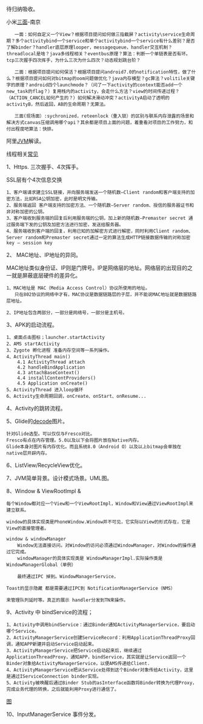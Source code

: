 待归纳吸收。



小米[三面](https://www.kanzhun.com/gsmsh11204616.html)-南京

       
       一面：如何自定义一个View？根据项目提问如何做三指截屏？activity\service生命周期？多个activitybind一个service和单个activitybind一个service有什么差别？是否了解binder？handler底层原理looper，messagequeue，handler交互机制？threadlocal是啥？java多线程相关？eventbus原理？算法：判断一个单链表是否有环。tcp三次握手四次挥手，为什么三次为什么四次？动态规划跳台阶？
       
       二面：根据项目提问如何保活？根据项目提问android7.0的notification特性，做了什么？根据项目提问如何对bitmap的oom问题做优化？java内存模型？gc算法？volitile关键字的原理？android四个launchmode？（问了一下activity的context能否add一个new_task的flag？）复用栈内的activity，会走什么方法？view的时间传递过程？（ACTION_CANCEL如何产生的？）如何解决滑动冲突？activityA启动了透明的activityB，然后返回，AB的生命周期？无算法。
       
       三面(现场面）:sychronized，reteenlock（重入锁）的区别与联系内存泄露的场景和解决方式canvas压缩调用哪个api？其余都是项目上面的问题，着重看对项目的工作努力，和付出程度吧算法：快排。
       
       
阿里[JVM](https://www.jianshu.com/p/bc6d1770d92c)解读。
   
   
线程相关[常见](https://img2018.cnblogs.com/blog/1843904/201911/1843904-20191107222445112-1548534426.jpg)



1、Https. 三次握手、4次挥手。

SSL层有个4次信息交换

    1、客户端请求建立SSL链接，并向服务端发送一个随机数–Client random和客户端支持的加密方法，比如RSA公钥加密，此时是明文传输。
    2、服务端返回 客户端支持的加密方法、一个随机数–Server random、授信的服务器证书和非对称加密的公钥。
    3、客户端收到服务端的回复后利用服务端的公钥，加上新的随机数–Premaster secret 通过服务端下发的公钥及加密方法进行加密，发送给服务器。
    4、服务端收到客户端的回复，利用已知的加解密方式进行解密，同时利用Client random、Server random和Premaster secret通过一定的算法生成HTTP链接数据传输的对称加密key – session key

2、 MAC地址、IP地址的异同。

MAC地址类似身份证、IP则是门牌号。IP是网络层的地址。网络层的出现目的之一就是屏蔽底层硬件的差异化。


    1、MAC地址是 MAC（Media Access Control）协议所使用的地址。
       只在802协议的网络中才有，MAC协议是数据链路层的子层，并不能说MAC地址就是数据链路层地址。
       
    2、IP地址包含两部分，一部分是网络号，一部分是主机号。
    
3、APK的启动流程。
    
    1、桌面点击图标；launcher.startActivity
    2、AMS startActivity
    3、Zygote 孵化进程 准备内存空间等一系列操作。
    4、ActivityThread main()
        4.1 ActivityThread attach
        4.2 handleBindApplication
        4.3 attachBaseContext()
        4.4 installContentProviders()
        4.5 Application onCreate()
    5、ActivityThread 进入loop循环
    6、Activity生命周期回调，onCreate、onStart、onResume...
    
4、Activity的跳转流程。
    
    


5、Glide的[decode](https://www.jianshu.com/p/133adedd8860?utm_campaign=maleskine&utm_content=note&utm_medium=seo_notes&utm_source=recommendation)图片。
    
    针对Glide选型。可以仅仅与Fresco对比。
    Fresco有点在内存管理。5.0以及以下会将图片放在Native内存。
    Glide本身对图片有内存优化。而且系统8.0（Android O）以及以上bitmap会单独在native层开辟内存。
    


6、ListView/RecycleView优化。

7、JVM简单背景。设计模式场景。UML图。


8、Window & ViewRootImpl & 

    每个Window都对应一个View和一个ViewRootImpl，Window和View通过ViewRootImpl来建立联系。
    
    window的具体实现类是PhoneWindow.Window并不可见，它实际以View的形式存在，它是View的直接管理者。
    
    window & windowManager
        Window无法直接访问。对Window的访问必须通过WindowManager，对Window的操作通过它完成。
        windowManager的具体实现类是 WindowManagerImpl.实际操作类是WindowManagerGlobal（单例）
        
        最终通过IPC 掉到。WindowManagerService，
    
    Toast的显示隐藏 都是需要通过IPC到 NotificationManagerService（NMS）
    
    来管理队列延时等。真正的展示 handler分发到TN来操作。
    
    
9、Activity 中 bindService的流程；
    
    1、Activity中调用bindService：通过Binder通知ActivityManagerService，要启动哪个Service。
    2、ActivityManagerService创建ServiceRecord：利用ApplicationThreadProxy回调，通知APP新建并启动Service启动起来。
    3、ActivityManagerService把Service启动起来后，继续通过ApplicationThreadProxy，通知APP，bindService，其实就是让Service返回一个Binder对象给ActivityManagerService，以便AMS传递给Client.
    4、ActivityManagerService把从Service处得到这个Binder对象传给Activity，这里是通过IServiceConnection binder实现。
    5、Activity被唤醒后通过Binder Stub的asInterface函数将Binder转换为代理Proxy，完成业务代理的转换，之后就能利用Proxy进行通信了。
    
   
[图](https://upload-images.jianshu.io/upload_images/1460468-00c824ecf97c922c.png?imageMogr2/auto-orient/strip|imageView2/2/format/webp)


10、InputManagerService 事件分发。


    

